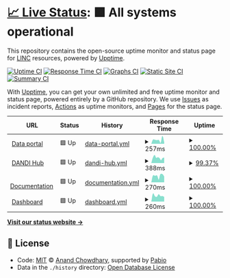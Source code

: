 # [📈 Live Status](https://status.lincbrain.org): <!--live status--> **🟩 All systems operational**

This repository contains the open-source uptime monitor and status page for [LINC](https://connects.mgh.harvard.edu) resources, powered by [Upptime](https://github.com/upptime/upptime).

[![Uptime CI](https://github.com/lincbrain/linc-upptime/workflows/Uptime%20CI/badge.svg)](https://github.com/lincbrain/linc-upptime/actions?query=workflow%3A%22Uptime+CI%22)
[![Response Time CI](https://github.com/lincbrain/linc-upptime/workflows/Response%20Time%20CI/badge.svg)](https://github.com/lincbrain/linc-upptime/actions?query=workflow%3A%22Response+Time+CI%22)
[![Graphs CI](https://github.com/lincbrain/linc-upptime/workflows/Graphs%20CI/badge.svg)](https://github.com/lincbrain/linc-upptime/actions?query=workflow%3A%22Graphs+CI%22)
[![Static Site CI](https://github.com/lincbrain/linc-upptime/workflows/Static%20Site%20CI/badge.svg)](https://github.com/lincbrain/linc-upptime/actions?query=workflow%3A%22Static+Site+CI%22)
[![Summary CI](https://github.com/lincbrain/linc-upptime/workflows/Summary%20CI/badge.svg)](https://github.com/lincbrain/linc-upptime/actions?query=workflow%3A%22Summary+CI%22)

With [Upptime](https://upptime.js.org), you can get your own unlimited and free uptime monitor and status page, powered entirely by a GitHub repository. We use [Issues](https://github.com/lincbrain/linc-upptime/issues) as incident reports, [Actions](https://github.com/lincbrain/linc-upptime/actions) as uptime monitors, and [Pages](https://status.lincbrain.org) for the status page.

<!--start: status pages-->
<!-- This summary is generated by Upptime (https://github.com/upptime/upptime) -->
<!-- Do not edit this manually, your changes will be overwritten -->
<!-- prettier-ignore -->
| URL | Status | History | Response Time | Uptime |
| --- | ------ | ------- | ------------- | ------ |
| <img alt="" src="https://icons.duckduckgo.com/ip3/lincbrain.org.ico" height="13"> [Data portal](https://lincbrain.org) | 🟩 Up | [data-portal.yml](https://github.com/lincbrain/linc-upptime/commits/HEAD/history/data-portal.yml) | <details><summary><img alt="Response time graph" src="./graphs/data-portal/response-time-week.png" height="20"> 257ms</summary><br><a href="https://status.lincbrain.org/history/data-portal"><img alt="Response time 368" src="https://img.shields.io/endpoint?url=https%3A%2F%2Fraw.githubusercontent.com%2Flincbrain%2Flinc-upptime%2FHEAD%2Fapi%2Fdata-portal%2Fresponse-time.json"></a><br><a href="https://status.lincbrain.org/history/data-portal"><img alt="24-hour response time 351" src="https://img.shields.io/endpoint?url=https%3A%2F%2Fraw.githubusercontent.com%2Flincbrain%2Flinc-upptime%2FHEAD%2Fapi%2Fdata-portal%2Fresponse-time-day.json"></a><br><a href="https://status.lincbrain.org/history/data-portal"><img alt="7-day response time 257" src="https://img.shields.io/endpoint?url=https%3A%2F%2Fraw.githubusercontent.com%2Flincbrain%2Flinc-upptime%2FHEAD%2Fapi%2Fdata-portal%2Fresponse-time-week.json"></a><br><a href="https://status.lincbrain.org/history/data-portal"><img alt="30-day response time 356" src="https://img.shields.io/endpoint?url=https%3A%2F%2Fraw.githubusercontent.com%2Flincbrain%2Flinc-upptime%2FHEAD%2Fapi%2Fdata-portal%2Fresponse-time-month.json"></a><br><a href="https://status.lincbrain.org/history/data-portal"><img alt="1-year response time 368" src="https://img.shields.io/endpoint?url=https%3A%2F%2Fraw.githubusercontent.com%2Flincbrain%2Flinc-upptime%2FHEAD%2Fapi%2Fdata-portal%2Fresponse-time-year.json"></a></details> | <details><summary><a href="https://status.lincbrain.org/history/data-portal">100.00%</a></summary><a href="https://status.lincbrain.org/history/data-portal"><img alt="All-time uptime 99.99%" src="https://img.shields.io/endpoint?url=https%3A%2F%2Fraw.githubusercontent.com%2Flincbrain%2Flinc-upptime%2FHEAD%2Fapi%2Fdata-portal%2Fuptime.json"></a><br><a href="https://status.lincbrain.org/history/data-portal"><img alt="24-hour uptime 100.00%" src="https://img.shields.io/endpoint?url=https%3A%2F%2Fraw.githubusercontent.com%2Flincbrain%2Flinc-upptime%2FHEAD%2Fapi%2Fdata-portal%2Fuptime-day.json"></a><br><a href="https://status.lincbrain.org/history/data-portal"><img alt="7-day uptime 100.00%" src="https://img.shields.io/endpoint?url=https%3A%2F%2Fraw.githubusercontent.com%2Flincbrain%2Flinc-upptime%2FHEAD%2Fapi%2Fdata-portal%2Fuptime-week.json"></a><br><a href="https://status.lincbrain.org/history/data-portal"><img alt="30-day uptime 100.00%" src="https://img.shields.io/endpoint?url=https%3A%2F%2Fraw.githubusercontent.com%2Flincbrain%2Flinc-upptime%2FHEAD%2Fapi%2Fdata-portal%2Fuptime-month.json"></a><br><a href="https://status.lincbrain.org/history/data-portal"><img alt="1-year uptime 99.99%" src="https://img.shields.io/endpoint?url=https%3A%2F%2Fraw.githubusercontent.com%2Flincbrain%2Flinc-upptime%2FHEAD%2Fapi%2Fdata-portal%2Fuptime-year.json"></a></details>
| <img alt="" src="https://icons.duckduckgo.com/ip3/hub.dandiarchive.org.ico" height="13"> [DANDI Hub](https://hub.dandiarchive.org) | 🟩 Up | [dandi-hub.yml](https://github.com/lincbrain/linc-upptime/commits/HEAD/history/dandi-hub.yml) | <details><summary><img alt="Response time graph" src="./graphs/dandi-hub/response-time-week.png" height="20"> 388ms</summary><br><a href="https://status.lincbrain.org/history/dandi-hub"><img alt="Response time 423" src="https://img.shields.io/endpoint?url=https%3A%2F%2Fraw.githubusercontent.com%2Flincbrain%2Flinc-upptime%2FHEAD%2Fapi%2Fdandi-hub%2Fresponse-time.json"></a><br><a href="https://status.lincbrain.org/history/dandi-hub"><img alt="24-hour response time 460" src="https://img.shields.io/endpoint?url=https%3A%2F%2Fraw.githubusercontent.com%2Flincbrain%2Flinc-upptime%2FHEAD%2Fapi%2Fdandi-hub%2Fresponse-time-day.json"></a><br><a href="https://status.lincbrain.org/history/dandi-hub"><img alt="7-day response time 388" src="https://img.shields.io/endpoint?url=https%3A%2F%2Fraw.githubusercontent.com%2Flincbrain%2Flinc-upptime%2FHEAD%2Fapi%2Fdandi-hub%2Fresponse-time-week.json"></a><br><a href="https://status.lincbrain.org/history/dandi-hub"><img alt="30-day response time 412" src="https://img.shields.io/endpoint?url=https%3A%2F%2Fraw.githubusercontent.com%2Flincbrain%2Flinc-upptime%2FHEAD%2Fapi%2Fdandi-hub%2Fresponse-time-month.json"></a><br><a href="https://status.lincbrain.org/history/dandi-hub"><img alt="1-year response time 423" src="https://img.shields.io/endpoint?url=https%3A%2F%2Fraw.githubusercontent.com%2Flincbrain%2Flinc-upptime%2FHEAD%2Fapi%2Fdandi-hub%2Fresponse-time-year.json"></a></details> | <details><summary><a href="https://status.lincbrain.org/history/dandi-hub">99.37%</a></summary><a href="https://status.lincbrain.org/history/dandi-hub"><img alt="All-time uptime 81.41%" src="https://img.shields.io/endpoint?url=https%3A%2F%2Fraw.githubusercontent.com%2Flincbrain%2Flinc-upptime%2FHEAD%2Fapi%2Fdandi-hub%2Fuptime.json"></a><br><a href="https://status.lincbrain.org/history/dandi-hub"><img alt="24-hour uptime 96.76%" src="https://img.shields.io/endpoint?url=https%3A%2F%2Fraw.githubusercontent.com%2Flincbrain%2Flinc-upptime%2FHEAD%2Fapi%2Fdandi-hub%2Fuptime-day.json"></a><br><a href="https://status.lincbrain.org/history/dandi-hub"><img alt="7-day uptime 99.37%" src="https://img.shields.io/endpoint?url=https%3A%2F%2Fraw.githubusercontent.com%2Flincbrain%2Flinc-upptime%2FHEAD%2Fapi%2Fdandi-hub%2Fuptime-week.json"></a><br><a href="https://status.lincbrain.org/history/dandi-hub"><img alt="30-day uptime 63.37%" src="https://img.shields.io/endpoint?url=https%3A%2F%2Fraw.githubusercontent.com%2Flincbrain%2Flinc-upptime%2FHEAD%2Fapi%2Fdandi-hub%2Fuptime-month.json"></a><br><a href="https://status.lincbrain.org/history/dandi-hub"><img alt="1-year uptime 81.41%" src="https://img.shields.io/endpoint?url=https%3A%2F%2Fraw.githubusercontent.com%2Flincbrain%2Flinc-upptime%2FHEAD%2Fapi%2Fdandi-hub%2Fuptime-year.json"></a></details>
| <img alt="" src="https://icons.duckduckgo.com/ip3/docs.lincbrain.org.ico" height="13"> [Documentation](https://docs.lincbrain.org) | 🟩 Up | [documentation.yml](https://github.com/lincbrain/linc-upptime/commits/HEAD/history/documentation.yml) | <details><summary><img alt="Response time graph" src="./graphs/documentation/response-time-week.png" height="20"> 270ms</summary><br><a href="https://status.lincbrain.org/history/documentation"><img alt="Response time 305" src="https://img.shields.io/endpoint?url=https%3A%2F%2Fraw.githubusercontent.com%2Flincbrain%2Flinc-upptime%2FHEAD%2Fapi%2Fdocumentation%2Fresponse-time.json"></a><br><a href="https://status.lincbrain.org/history/documentation"><img alt="24-hour response time 338" src="https://img.shields.io/endpoint?url=https%3A%2F%2Fraw.githubusercontent.com%2Flincbrain%2Flinc-upptime%2FHEAD%2Fapi%2Fdocumentation%2Fresponse-time-day.json"></a><br><a href="https://status.lincbrain.org/history/documentation"><img alt="7-day response time 270" src="https://img.shields.io/endpoint?url=https%3A%2F%2Fraw.githubusercontent.com%2Flincbrain%2Flinc-upptime%2FHEAD%2Fapi%2Fdocumentation%2Fresponse-time-week.json"></a><br><a href="https://status.lincbrain.org/history/documentation"><img alt="30-day response time 300" src="https://img.shields.io/endpoint?url=https%3A%2F%2Fraw.githubusercontent.com%2Flincbrain%2Flinc-upptime%2FHEAD%2Fapi%2Fdocumentation%2Fresponse-time-month.json"></a><br><a href="https://status.lincbrain.org/history/documentation"><img alt="1-year response time 305" src="https://img.shields.io/endpoint?url=https%3A%2F%2Fraw.githubusercontent.com%2Flincbrain%2Flinc-upptime%2FHEAD%2Fapi%2Fdocumentation%2Fresponse-time-year.json"></a></details> | <details><summary><a href="https://status.lincbrain.org/history/documentation">100.00%</a></summary><a href="https://status.lincbrain.org/history/documentation"><img alt="All-time uptime 100.00%" src="https://img.shields.io/endpoint?url=https%3A%2F%2Fraw.githubusercontent.com%2Flincbrain%2Flinc-upptime%2FHEAD%2Fapi%2Fdocumentation%2Fuptime.json"></a><br><a href="https://status.lincbrain.org/history/documentation"><img alt="24-hour uptime 100.00%" src="https://img.shields.io/endpoint?url=https%3A%2F%2Fraw.githubusercontent.com%2Flincbrain%2Flinc-upptime%2FHEAD%2Fapi%2Fdocumentation%2Fuptime-day.json"></a><br><a href="https://status.lincbrain.org/history/documentation"><img alt="7-day uptime 100.00%" src="https://img.shields.io/endpoint?url=https%3A%2F%2Fraw.githubusercontent.com%2Flincbrain%2Flinc-upptime%2FHEAD%2Fapi%2Fdocumentation%2Fuptime-week.json"></a><br><a href="https://status.lincbrain.org/history/documentation"><img alt="30-day uptime 100.00%" src="https://img.shields.io/endpoint?url=https%3A%2F%2Fraw.githubusercontent.com%2Flincbrain%2Flinc-upptime%2FHEAD%2Fapi%2Fdocumentation%2Fuptime-month.json"></a><br><a href="https://status.lincbrain.org/history/documentation"><img alt="1-year uptime 100.00%" src="https://img.shields.io/endpoint?url=https%3A%2F%2Fraw.githubusercontent.com%2Flincbrain%2Flinc-upptime%2FHEAD%2Fapi%2Fdocumentation%2Fuptime-year.json"></a></details>
| <img alt="" src="https://icons.duckduckgo.com/ip3/dashboard.lincbrain.org.ico" height="13"> [Dashboard](https://dashboard.lincbrain.org) | 🟩 Up | [dashboard.yml](https://github.com/lincbrain/linc-upptime/commits/HEAD/history/dashboard.yml) | <details><summary><img alt="Response time graph" src="./graphs/dashboard/response-time-week.png" height="20"> 260ms</summary><br><a href="https://status.lincbrain.org/history/dashboard"><img alt="Response time 283" src="https://img.shields.io/endpoint?url=https%3A%2F%2Fraw.githubusercontent.com%2Flincbrain%2Flinc-upptime%2FHEAD%2Fapi%2Fdashboard%2Fresponse-time.json"></a><br><a href="https://status.lincbrain.org/history/dashboard"><img alt="24-hour response time 306" src="https://img.shields.io/endpoint?url=https%3A%2F%2Fraw.githubusercontent.com%2Flincbrain%2Flinc-upptime%2FHEAD%2Fapi%2Fdashboard%2Fresponse-time-day.json"></a><br><a href="https://status.lincbrain.org/history/dashboard"><img alt="7-day response time 260" src="https://img.shields.io/endpoint?url=https%3A%2F%2Fraw.githubusercontent.com%2Flincbrain%2Flinc-upptime%2FHEAD%2Fapi%2Fdashboard%2Fresponse-time-week.json"></a><br><a href="https://status.lincbrain.org/history/dashboard"><img alt="30-day response time 278" src="https://img.shields.io/endpoint?url=https%3A%2F%2Fraw.githubusercontent.com%2Flincbrain%2Flinc-upptime%2FHEAD%2Fapi%2Fdashboard%2Fresponse-time-month.json"></a><br><a href="https://status.lincbrain.org/history/dashboard"><img alt="1-year response time 283" src="https://img.shields.io/endpoint?url=https%3A%2F%2Fraw.githubusercontent.com%2Flincbrain%2Flinc-upptime%2FHEAD%2Fapi%2Fdashboard%2Fresponse-time-year.json"></a></details> | <details><summary><a href="https://status.lincbrain.org/history/dashboard">100.00%</a></summary><a href="https://status.lincbrain.org/history/dashboard"><img alt="All-time uptime 100.00%" src="https://img.shields.io/endpoint?url=https%3A%2F%2Fraw.githubusercontent.com%2Flincbrain%2Flinc-upptime%2FHEAD%2Fapi%2Fdashboard%2Fuptime.json"></a><br><a href="https://status.lincbrain.org/history/dashboard"><img alt="24-hour uptime 100.00%" src="https://img.shields.io/endpoint?url=https%3A%2F%2Fraw.githubusercontent.com%2Flincbrain%2Flinc-upptime%2FHEAD%2Fapi%2Fdashboard%2Fuptime-day.json"></a><br><a href="https://status.lincbrain.org/history/dashboard"><img alt="7-day uptime 100.00%" src="https://img.shields.io/endpoint?url=https%3A%2F%2Fraw.githubusercontent.com%2Flincbrain%2Flinc-upptime%2FHEAD%2Fapi%2Fdashboard%2Fuptime-week.json"></a><br><a href="https://status.lincbrain.org/history/dashboard"><img alt="30-day uptime 100.00%" src="https://img.shields.io/endpoint?url=https%3A%2F%2Fraw.githubusercontent.com%2Flincbrain%2Flinc-upptime%2FHEAD%2Fapi%2Fdashboard%2Fuptime-month.json"></a><br><a href="https://status.lincbrain.org/history/dashboard"><img alt="1-year uptime 100.00%" src="https://img.shields.io/endpoint?url=https%3A%2F%2Fraw.githubusercontent.com%2Flincbrain%2Flinc-upptime%2FHEAD%2Fapi%2Fdashboard%2Fuptime-year.json"></a></details>

<!--end: status pages-->

[**Visit our status website →**](https://status.lincbrain.org)

## 📄 License

- Code: [MIT](./LICENSE) © [Anand Chowdhary](https://anandchowdhary.com), supported by [Pabio](https://pabio.com)
- Data in the `./history` directory: [Open Database License](https://opendatacommons.org/licenses/odbl/1-0/)
